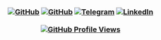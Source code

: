 <h3 align="center">
    <!--<img src="https://user-images.githubusercontent.com/79199956/175012500-7950c65a-9dc0-4b80-b552-3d6a06ffc1fb.jpg" alt="GitHub">-->
    <a href=""><img src="https://github-widgetbox.vercel.app/api/profile?username=imitatehappiness&data=followers,repositories,stars,commits&theme=default" alt="GitHub"></a>
    <a href="https://github.com/imitatehappiness"><img src="https://img.shields.io/badge/@imitatehappiness-white?style=for-the-badge&logo=github&logoColor=242424" alt="GitHub"></a>
    <a href="https://t.me/imitatehappiness"><img src="https://img.shields.io/badge/@imitatehappiness-white?style=for-the-badge&logo=telegram&logoColor=242424" alt="Telegram"></a>
    <a href="https://www.linkedin.com/in/imitatehappiness"><img src="https://img.shields.io/badge/@imitatehappiness-white?style=for-the-badge&logo=linkedin&logoColor=242424" alt="LinkedIn"></a>
    <br><br>
    <a style="align: right" href="https://github.com/imitatehappiness"><img src="https://komarev.com/ghpvc/?username=imitatehappiness&style=for-the-badge&color=1a1a1a" alt="GitHub Profile Views"></a>
</h3>
